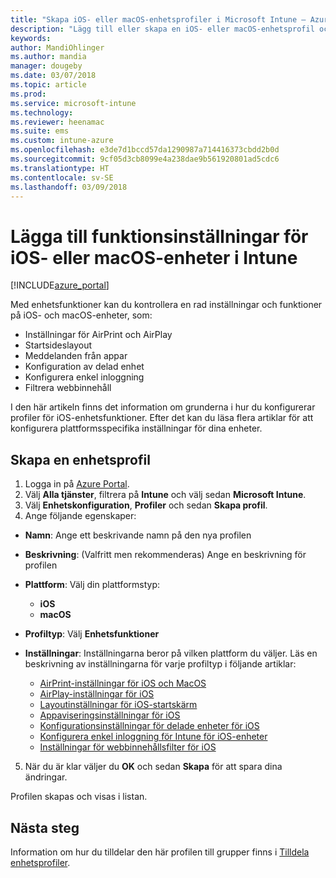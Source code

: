 ```yaml
---
title: "Skapa iOS- eller macOS-enhetsprofiler i Microsoft Intune – Azure | Microsoft Docs"
description: "Lägg till eller skapa en iOS- eller macOS-enhetsprofil och konfigurera inställningarna för AirPrint, AirPlay, layout för startsidan, appmeddelanden, delad enhet, enkel inloggning och webbinnehållsfilter i Microsoft Intune"
keywords: 
author: MandiOhlinger
ms.author: mandia
manager: dougeby
ms.date: 03/07/2018
ms.topic: article
ms.prod: 
ms.service: microsoft-intune
ms.technology: 
ms.reviewer: heenamac
ms.suite: ems
ms.custom: intune-azure
ms.openlocfilehash: e3de7d1bccd57da1290987a714416373cbdd2b0d
ms.sourcegitcommit: 9cf05d3cb8099e4a238dae9b561920801ad5cdc6
ms.translationtype: HT
ms.contentlocale: sv-SE
ms.lasthandoff: 03/09/2018
---
```

# <a name="add-ios-or-macos-device-feature-settings-in-intune"></a>Lägga till funktionsinställningar för iOS- eller macOS-enheter i Intune

[!INCLUDE[azure_portal](./includes/azure_portal.md)]

Med enhetsfunktioner kan du kontrollera en rad inställningar och funktioner på iOS- och macOS-enheter, som:

- Inställningar för AirPrint och AirPlay
- Startsideslayout
- Meddelanden från appar
- Konfiguration av delad enhet
- Konfigurera enkel inloggning
- Filtrera webbinnehåll

I den här artikeln finns det information om grunderna i hur du konfigurerar profiler för iOS-enhetsfunktioner. Efter det kan du läsa flera artiklar för att konfigurera plattformsspecifika inställningar för dina enheter.

## <a name="create-a-device-profile"></a>Skapa en enhetsprofil

1. Logga in på [Azure Portal](https://portal.azure.com).
2. Välj **Alla tjänster**, filtrera på **Intune** och välj sedan **Microsoft Intune**.
3. Välj **Enhetskonfiguration**, **Profiler** och sedan **Skapa profil**.
4. Ange följande egenskaper:

  - **Namn**: Ange ett beskrivande namn på den nya profilen
  - **Beskrivning**: (Valfritt men rekommenderas) Ange en beskrivning för profilen
  - **Plattform**: Välj din plattformstyp:
    - **iOS**
    - **macOS**
  - **Profiltyp**: Välj **Enhetsfunktioner**
  - **Inställningar**: Inställningarna beror på vilken plattform du väljer. Läs en beskrivning av inställningarna för varje profiltyp i följande artiklar:

    - [AirPrint-inställningar för iOS och MacOS](air-print-settings-ios-macos.md)
    - [AirPlay-inställningar för iOS](airplay-settings-ios.md)
    - [Layoutinställningar för iOS-startskärm](home-screen-settings-ios.md)
    - [Appaviseringsinställningar för iOS](app-notification-settings-ios.md)
    - [Konfigurationsinställningar för delade enheter för iOS](shared-device-settings-ios.md)
    - [Konfigurera enkel inloggning för Intune för iOS-enheter](sso-ios.md)
    - [Inställningar för webbinnehållsfilter för iOS](web-content-filter-settings-ios.md)

5. När du är klar väljer du **OK** och sedan **Skapa** för att spara dina ändringar.

Profilen skapas och visas i listan.

## <a name="next-step"></a>Nästa steg

Information om hur du tilldelar den här profilen till grupper finns i [Tilldela enhetsprofiler](device-profile-assign.md).